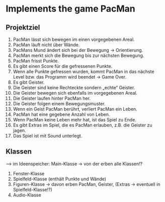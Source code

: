 # Implements the game PacMan

## Projektziel

1. PacMan lässt sich bewegen im einen vorgegebenen Areal.
2. PacMan läuft nicht über Wände.
3. PacMans Mund ändert sich bei der Bewegung → Orientierung.
4. PacMan merkt sich die Bewegung bis zur nächsten Bewegung.
5. PacMan frisst Punkte.
6. Es gibt einen Score für die gefressenen Punkte.
7. Wenn alle Punkte gefressen wurden, kommt PacMan in das nächste Level bzw. das Programm wird beendet → Game Over.
8. Es gibt Geister.
9. Die Geister sind keine Rechteckte sondern „echte“ Geister.
10. Die Geister bewegen sich ebenfalls im vorgegebenen Areal.
11. Die Geister laufen hinter PacMan her.
12. Die Geister folgen einem Bewegungsmuster.
13. Wenn ein Geist PacMan berührt, verliert PacMan ein Leben.
14. PacMan hat eine gegebene Anzahl von Leben.
15. Wenn PacMan keine Leben mehr hat, ist das Spiel zu Ende.
16. Es gibt Extras im Spiel, die es PacMan erlauben, z.B. die Geister zu jagen.
17. Das Spiel ist mit Sound unterlegt.

## Klassen

–> im Ideenspeicher: Main-Klasse → von der erben alle Klassen!?

1. Fenster-Klasse
2. Spielfeld-Klasse (enthält Punkte und Wände)
3. Figuren-Klasse → davon erben PacMan, Geister, (Extras → eventuell in Spielfeld-Klasse!?)
4. Audio-Klasse
